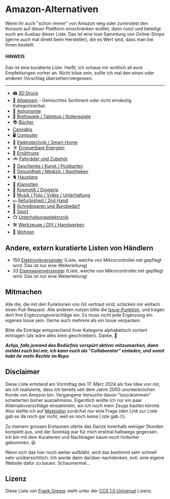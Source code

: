 # Amazon-Alternativen
Wenn ihr auch "schon immer" von Amazon weg oder zumindest den Konsum auf dieser Plattform einschränken wolltet, dann nutzt und beteiligt euch am Ausbau dieser Liste. Das ist eine lose Sammlung von Online-Shops (gerne auch mal direkt beim Hersteller), die es Wert sind, dass man bei ihnen bestellt.

#### **HINWEIS**
Das ist eine kuratierte Liste. Heißt, ich schaue mir wirklich all eure Empfehlungen vorher an. Nicht böse sein, sollte ich mal den einen oder anderen Vorschlag übersehen/vergessen.

---

- 🖨️ [3D Druck](categories/3d-printing.md)
- 🏪 [Allgemein](categories/general.md) - Gemischtes Sortiment oder nicht eindeutig Kategorisierbar.
- 🔭 [Astronomie](categories/astronomy.md)
- 🧩 [Brettspiele / Tabletop / Rollenspiele](categories/board-games.md)
- 📚 [Bücher](categories/books.md)
- [Cannabis](categories/cannabis.md)
- 🖥️ [Computer](categories/computer.md)
- 🔌 [Elektrotechnik / Smart-Home](categories/smart-home.md)
- ☀️ [Erneuerbare Energien](categories/renewable-energies.md)
- 🥘 [Ernährung](categories/nutrition.md)
- 🚲 [Fahrräder und Zubehör](categories/bicycles.md)
- 🎁 [Geschenke / Kunst / Postkarten](categories/presents.md)
- 💊 [Gesundheit / Medizin / Apotheken](categories/health.md)
- 🐈 [Haustiere](categories/pets.md)
- 🧢 [Klamotten](categories/clothes.md)
- 🧴 [Kosmetik / Drogerie](categories/drugstore.md)
- 🍿 [Musik / Foto / Video / Unterhaltung](categories/entertainment.md)
- 💶 [Refurbished / 2nd Hand](categories/refurbished.md)
- 📝 [Schreibwaren und Bürobedarf](categories/stationary.md)
- 🏀 [Sport](categories/sports.md)
- 📺 [Unterhaltungselektronik](categories/consumer-electronics.md)
- 🛠️ [Werkzeuge / DIY / Handwerken](categories/tools-diy.md)
- 🏡 [Wohnen](categories/living.md)
  
## Andere, extern kuratierte Listen von Händlern
- 150 [Elektronikversender](https://www.mikrocontroller.net/articles/Elektronikversender) (Liste, welche von Mikrocontroller.net gepflegt wird. Das ist nur eine Weiterleitung)
- 33 [Eisenwarenversender](https://www.mikrocontroller.net/articles/Eisenwarenversender) (Liste, welche von Mikrocontroller.net gepflegt wird. Das ist nur eine Weiterleitung)

## Mitmachen
Alle die, die mit den Funktionen von Git vertraut sind, schicken mir einfach einen Pull-Request. Alle anderen nutzen bitte die [Issue-Funktion](https://codeberg.org/phranck/Amazon-Alternativen/issues/new?template=.github%2fISSUE_TEMPLATE%2fergänzung.md), und tragen dort ihre Ergänzungsvorschläge ein. Es muss nicht jede Ergänzung ein eigenes Issue sein. Gerne auch mehrere als ein Issue verpacken.

Bitte die Einträge entsprechend ihrer Kategorie alphabetisch sortiert eintragen (als wäre alles klein geschrieben). Danke. 🙏

***Achja, falls jemand das Bedürfnis verspürt aktiver mitzumachen, dann meldet euch bei mir, ich kann euch als "Collaborator" einladen, und somit habt ihr mehr Rechte im Repo***.

## Disclaimer
Diese Liste entstand am Vormittag des 17. März 2024 als fixe Idee von mir, als ich realisierte, dass ich bereits seit dem Jahre 2000 ununterbrochen Kunde von Amazon bin. Vergangene Versuche davon "loszukommen" scheiterten bisher ausnahmslos. Eigentlich wollte ich nur ein paar Alternativvorschläge einsammeln, wo ich noch mein Zeugs kaufen könnte. Also stellte ich auf [Mastodon](https://chaos.social/@phranck/112110172143548005) zunächst nur eine Frage (den Link zur Liste gab es da noch gar nicht, weil es noch keine Liste gab 🙄).

Zu meinem grossen Erstaunen uferte das Ganze innerhalb weniger Stunden komplett aus, und der Sonntag war für mich erstmal halbwegs gegessen. Ich bin mit dem Kuratieren und Nachtragen kaum noch hinterher gekommen. 😃

Wenn sich das hier noch weiter aufbläht, wird das bestimmt sehr schnell sehr unübersichtlich. Ich werde dann darûber nachdenken, evtl. eine eigene Website dafür zu bauen. Schaumermal...

## Lizenz
Diese Liste von [Frank Gregor](https://chaos.social/@phranck) steht unter der [CC0 1.0 Universal](https://creativecommons.org/publicdomain/zero/1.0/deed.de) Lizenz.